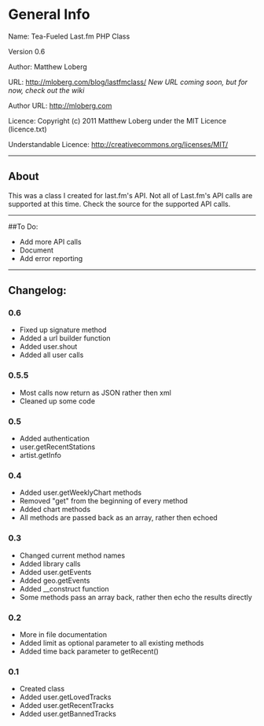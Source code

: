 # General Info

Name: Tea-Fueled Last.fm PHP Class

Version 0.6

Author: Matthew Loberg

URL: http://mloberg.com/blog/lastfmclass/ *New URL coming soon, but for now, check out the wiki*

Author URL: http://mloberg.com

Licence: Copyright (c) 2011 Matthew Loberg under the MIT Licence (licence.txt)

Understandable Licence: http://creativecommons.org/licenses/MIT/

***

## About

This was a class I created for last.fm's API. Not all of Last.fm's API calls are supported at this time. Check the source for the supported API calls.

***

##To Do:

* Add more API calls
* Document
* Add error reporting

***

## Changelog:

### 0.6

* Fixed up signature method
* Added a url builder function
* Added user.shout
* Added all user calls

### 0.5.5

* Most calls now return as JSON rather then xml
* Cleaned up some code

### 0.5

* Added authentication
* user.getRecentStations
* artist.getInfo

### 0.4

* Added user.getWeeklyChart methods
* Removed "get" from the beginning of every method
* Added chart methods
* All methods are passed back as an array, rather then echoed

### 0.3

* Changed current method names
* Added library calls
* Added user.getEvents
* Added geo.getEvents
* Added __construct function
* Some methods pass an array back, rather then echo the results directly

### 0.2

* More in file documentation
* Added limit as optional parameter to all existing methods
* Added time back parameter to getRecent()

### 0.1

* Created class
* Added user.getLovedTracks
* Added user.getRecentTracks
* Added user.getBannedTracks